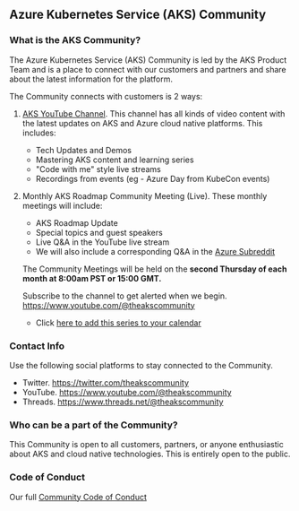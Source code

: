 ## Azure Kubernetes Service (AKS) Community

### What is the AKS Community? 

The Azure Kubernetes Service (AKS) Community is led by the AKS Product Team and is a place to connect with our customers and partners and share about the latest information for the platform. 

The Community connects with customers is 2 ways: 

1. [AKS YouTube Channel](https://www.youtube.com/@theakscommunity). This channel has all kinds of video content with the latest updates on AKS and Azure cloud native platforms. This includes:
    * Tech Updates and Demos
    * Mastering AKS content and learning series
    * "Code with me" style live streams
    * Recordings from events (eg - Azure Day from KubeCon events)

2. Monthly AKS Roadmap Community Meeting (Live). These monthly meetings will include: 
    * AKS Roadmap Update
    * Special topics and guest speakers
    * Live Q&A in the YouTube live stream
    * We will also include a corresponding Q&A in the [Azure Subreddit](https://www.reddit.com/r/AZURE/)

    The Community Meetings will be held on the **second Thursday of each month at 8:00am PST or 15:00 GMT.** 
    
    Subscribe to the channel to get alerted when we begin. https://www.youtube.com/@theakscommunity  
    
    * Click <a id="raw-url" href="https://1drv.ms/u/s!AqrSbCqu5dePl8NIeMHrzw3ltbM8hw?e=fP9Z0t" target="_blank">here to add this series to your calendar</a>

### Contact Info

Use the following social platforms to stay connected to the Community.

* Twitter. https://twitter.com/theakscommunity
* YouTube. https://www.youtube.com/@theakscommunity
* Threads. https://www.threads.net/@theakscommunity


### Who can be a part of the Community? 

This Community is open to all customers, partners, or anyone enthusiastic about AKS and cloud native technologies. This is entirely open to the public. 

### Code of Conduct

Our full [Community Code of Conduct](./code-of-conduct.md)